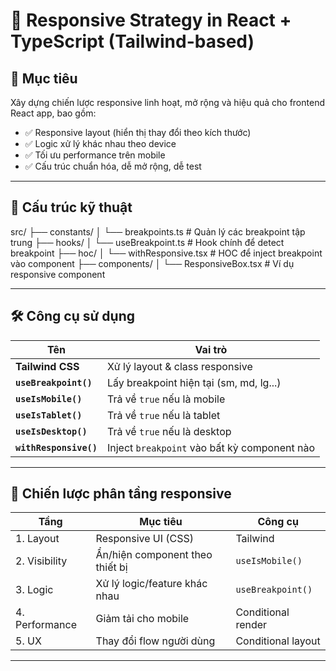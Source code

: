 # 📱 Responsive Strategy in React + TypeScript (Tailwind-based)

## 🎯 Mục tiêu
Xây dựng chiến lược responsive linh hoạt, mở rộng và hiệu quả cho frontend React app, bao gồm:

- ✅ Responsive layout (hiển thị thay đổi theo kích thước)
- ✅ Logic xử lý khác nhau theo device
- ✅ Tối ưu performance trên mobile
- ✅ Cấu trúc chuẩn hóa, dễ mở rộng, dễ test

---

## 🧱 Cấu trúc kỹ thuật

src/ ├── constants/ │ └── breakpoints.ts # Quản lý các breakpoint tập trung ├── hooks/ │ └── useBreakpoint.ts # Hook chính để detect breakpoint ├── hoc/ │ └── withResponsive.tsx # HOC để inject breakpoint vào component ├── components/ │ └── ResponsiveBox.tsx # Ví dụ responsive component

---

## 🛠 Công cụ sử dụng

| Tên | Vai trò |
|-----|---------|
| **Tailwind CSS** | Xử lý layout & class responsive |
| **`useBreakpoint()`** | Lấy breakpoint hiện tại (sm, md, lg...) |
| **`useIsMobile()`** | Trả về `true` nếu là mobile |
| **`useIsTablet()`** | Trả về `true` nếu là tablet |
| **`useIsDesktop()`** | Trả về `true` nếu là desktop |
| **`withResponsive()`** | Inject `breakpoint` vào bất kỳ component nào |

---

## 🧠 Chiến lược phân tầng responsive

| Tầng | Mục tiêu | Công cụ |
|------|----------|--------|
| 1. Layout | Responsive UI (CSS) | Tailwind |
| 2. Visibility | Ẩn/hiện component theo thiết bị | `useIsMobile()` |
| 3. Logic | Xử lý logic/feature khác nhau | `useBreakpoint()` |
| 4. Performance | Giảm tải cho mobile | Conditional render |
| 5. UX | Thay đổi flow người dùng | Conditional layout |

---


